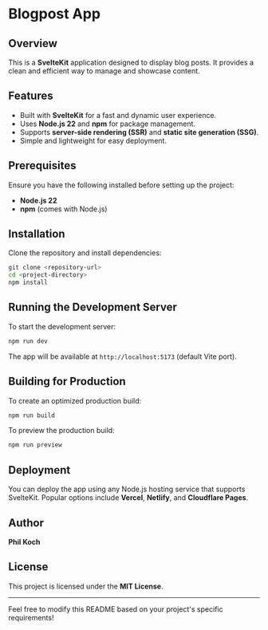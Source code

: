 # Blogpost App

## Overview
This is a **SvelteKit** application designed to display blog posts. It provides a clean and efficient way to manage and showcase content.

## Features
- Built with **SvelteKit** for a fast and dynamic user experience.
- Uses **Node.js 22** and **npm** for package management.
- Supports **server-side rendering (SSR)** and **static site generation (SSG)**.
- Simple and lightweight for easy deployment.

## Prerequisites
Ensure you have the following installed before setting up the project:
- **Node.js 22**
- **npm** (comes with Node.js)

## Installation
Clone the repository and install dependencies:
```sh
git clone <repository-url>
cd <project-directory>
npm install
```

## Running the Development Server
To start the development server:
```sh
npm run dev
```
The app will be available at `http://localhost:5173` (default Vite port).

## Building for Production
To create an optimized production build:
```sh
npm run build
```
To preview the production build:
```sh
npm run preview
```

## Deployment
You can deploy the app using any Node.js hosting service that supports SvelteKit. Popular options include **Vercel**, **Netlify**, and **Cloudflare Pages**.

## Author
**Phil Koch**

## License
This project is licensed under the **MIT License**.

---

Feel free to modify this README based on your project's specific requirements!

